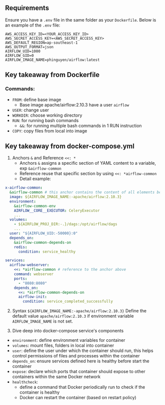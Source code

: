 ## Requirements
Ensure you have a `.env` file in the same folder as your `Dockerfile`. Below is an example of the `.env` file:
```plaintext
AWS_ACCESS_KEY_ID=<YOUR_ACCESS_KEY_ID>
AWS_SECRET_ACCESS_KEY=<AWS_SECRET_ACCESS_KEY>
AWS_DEFAULT_REGION=ap-southeast-1
AWS_OUTPUT_FORMAT=json
AIRFLOW_UID=1000
AIRFLOW_GID=0
AIRFLOW_IMAGE_NAME=phinguyen/airflow:latest
```

## Key takeaway from Dockerfile
### Commands:
- `FROM`: define base image
    - Base image apache/airflow:2.10.3 have a user `airflow`
- `USER`: change user
- `WORKDIR`: choose working directory
- `RUN`: for running bash commands
    - `&&`: for running multiple bash commands in 1 RUN instruction
- `COPY`: copy files from local into image

## Key takeaway from docker-compose.yml
1. Anchors `&` and Reference `<<: *`
    - Anchors `&` assigns a specific section of YAML content to a variable, exp `&airflow-common`
    - Reference reuse that specific section by using `<<: *airflow-common`
    - Detail example:
```yaml
x-airflow-common:
  &airflow-common # this anchor contains the content of all elements below it including image, environment, volumes, user, depends_on
  image: ${AIRFLOW_IMAGE_NAME:-apache/airflow:2.10.3}
  environment:
    &airflow-common-env
    AIRFLOW__CORE__EXECUTOR: CeleryExecutor
    ...
  volumes:
    - ${AIRFLOW_PROJ_DIR:-.}/dags:/opt/airflow/dags
    ...
  user: "${AIRFLOW_UID:-50000}:0"
  depends_on:
    &airflow-common-depends-on
    redis:
      condition: service_healthy

services:
  airflow-webserver:
    <<: *airflow-common # reference to the anchor above
    command: webserver
    ports:
      - "8080:8080"
    depends_on:
      <<: *airflow-common-depends-on
      airflow-init:
        condition: service_completed_successfully
```

2. Syntax `${AIRFLOW_IMAGE_NAME:-apache/airflow:2.10.3}`
Define the default value `apache/airflow:2.10.3` if environment variable `AIRFLOW_IMAGE_NAME` is not set.

3. Dive deep into docker-compose service's components
- `environment`: define environment variables for container
- `volumes`: mount files, folders in local into container
- `user`: define the user under which the container should run, this helps control permissions of files and processes within the container
- `depends_on`: ensure services defined here is healthy before start the container
- `expose`: declare which ports that container should expose to other containers within the same Docker network
- `healthcheck`: 
  - define a command that Docker periodically run to check if the container is healthy
  - Docker can restart the container (based on restart policy) 





